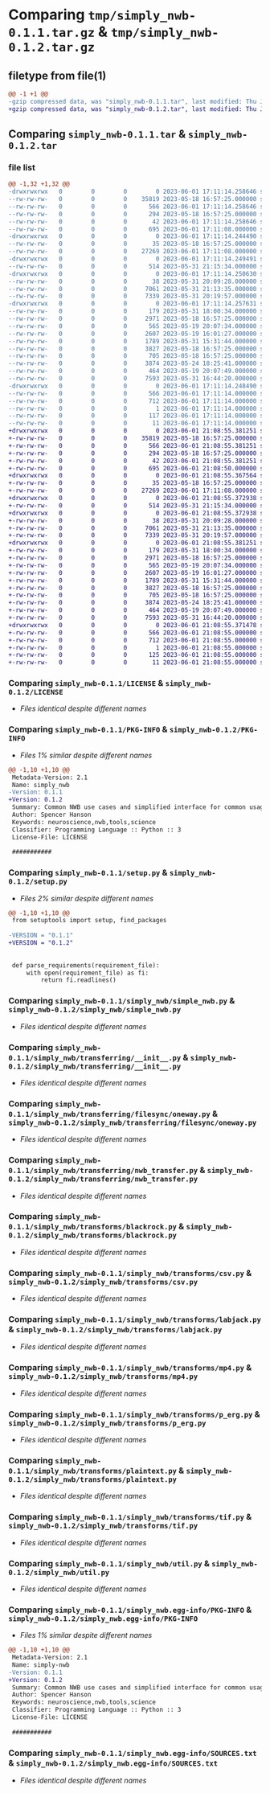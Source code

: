 # Comparing `tmp/simply_nwb-0.1.1.tar.gz` & `tmp/simply_nwb-0.1.2.tar.gz`

## filetype from file(1)

```diff
@@ -1 +1 @@
-gzip compressed data, was "simply_nwb-0.1.1.tar", last modified: Thu Jun  1 17:11:14 2023, max compression
+gzip compressed data, was "simply_nwb-0.1.2.tar", last modified: Thu Jun  1 21:08:55 2023, max compression
```

## Comparing `simply_nwb-0.1.1.tar` & `simply_nwb-0.1.2.tar`

### file list

```diff
@@ -1,32 +1,32 @@
-drwxrwxrwx   0        0        0        0 2023-06-01 17:11:14.258646 simply_nwb-0.1.1/
--rw-rw-rw-   0        0        0    35819 2023-05-18 16:57:25.000000 simply_nwb-0.1.1/LICENSE
--rw-rw-rw-   0        0        0      566 2023-06-01 17:11:14.258646 simply_nwb-0.1.1/PKG-INFO
--rw-rw-rw-   0        0        0      294 2023-05-18 16:57:25.000000 simply_nwb-0.1.1/README.rst
--rw-rw-rw-   0        0        0       42 2023-06-01 17:11:14.258646 simply_nwb-0.1.1/setup.cfg
--rw-rw-rw-   0        0        0      695 2023-06-01 17:11:08.000000 simply_nwb-0.1.1/setup.py
-drwxrwxrwx   0        0        0        0 2023-06-01 17:11:14.244490 simply_nwb-0.1.1/simply_nwb/
--rw-rw-rw-   0        0        0       35 2023-05-18 16:57:25.000000 simply_nwb-0.1.1/simply_nwb/__init__.py
--rw-rw-rw-   0        0        0    27269 2023-06-01 17:11:08.000000 simply_nwb-0.1.1/simply_nwb/simple_nwb.py
-drwxrwxrwx   0        0        0        0 2023-06-01 17:11:14.249491 simply_nwb-0.1.1/simply_nwb/transferring/
--rw-rw-rw-   0        0        0      514 2023-05-31 21:15:34.000000 simply_nwb-0.1.1/simply_nwb/transferring/__init__.py
-drwxrwxrwx   0        0        0        0 2023-06-01 17:11:14.250630 simply_nwb-0.1.1/simply_nwb/transferring/filesync/
--rw-rw-rw-   0        0        0       38 2023-05-31 20:09:28.000000 simply_nwb-0.1.1/simply_nwb/transferring/filesync/__init__.py
--rw-rw-rw-   0        0        0     7061 2023-05-31 21:13:35.000000 simply_nwb-0.1.1/simply_nwb/transferring/filesync/oneway.py
--rw-rw-rw-   0        0        0     7339 2023-05-31 20:19:57.000000 simply_nwb-0.1.1/simply_nwb/transferring/nwb_transfer.py
-drwxrwxrwx   0        0        0        0 2023-06-01 17:11:14.257631 simply_nwb-0.1.1/simply_nwb/transforms/
--rw-rw-rw-   0        0        0      179 2023-05-31 18:00:34.000000 simply_nwb-0.1.1/simply_nwb/transforms/__init__.py
--rw-rw-rw-   0        0        0     2971 2023-05-18 16:57:25.000000 simply_nwb-0.1.1/simply_nwb/transforms/blackrock.py
--rw-rw-rw-   0        0        0      565 2023-05-19 20:07:34.000000 simply_nwb-0.1.1/simply_nwb/transforms/csv.py
--rw-rw-rw-   0        0        0     2607 2023-05-19 16:01:27.000000 simply_nwb-0.1.1/simply_nwb/transforms/labjack.py
--rw-rw-rw-   0        0        0     1789 2023-05-31 15:31:44.000000 simply_nwb-0.1.1/simply_nwb/transforms/mp4.py
--rw-rw-rw-   0        0        0     3827 2023-05-18 16:57:25.000000 simply_nwb-0.1.1/simply_nwb/transforms/p_erg.py
--rw-rw-rw-   0        0        0      705 2023-05-18 16:57:25.000000 simply_nwb-0.1.1/simply_nwb/transforms/plaintext.py
--rw-rw-rw-   0        0        0     3874 2023-05-24 18:25:41.000000 simply_nwb-0.1.1/simply_nwb/transforms/tif.py
--rw-rw-rw-   0        0        0      464 2023-05-19 20:07:49.000000 simply_nwb-0.1.1/simply_nwb/transforms/yaml.py
--rw-rw-rw-   0        0        0     7593 2023-05-31 16:44:20.000000 simply_nwb-0.1.1/simply_nwb/util.py
-drwxrwxrwx   0        0        0        0 2023-06-01 17:11:14.248490 simply_nwb-0.1.1/simply_nwb.egg-info/
--rw-rw-rw-   0        0        0      566 2023-06-01 17:11:14.000000 simply_nwb-0.1.1/simply_nwb.egg-info/PKG-INFO
--rw-rw-rw-   0        0        0      712 2023-06-01 17:11:14.000000 simply_nwb-0.1.1/simply_nwb.egg-info/SOURCES.txt
--rw-rw-rw-   0        0        0        1 2023-06-01 17:11:14.000000 simply_nwb-0.1.1/simply_nwb.egg-info/dependency_links.txt
--rw-rw-rw-   0        0        0      117 2023-06-01 17:11:14.000000 simply_nwb-0.1.1/simply_nwb.egg-info/requires.txt
--rw-rw-rw-   0        0        0       11 2023-06-01 17:11:14.000000 simply_nwb-0.1.1/simply_nwb.egg-info/top_level.txt
+drwxrwxrwx   0        0        0        0 2023-06-01 21:08:55.381251 simply_nwb-0.1.2/
+-rw-rw-rw-   0        0        0    35819 2023-05-18 16:57:25.000000 simply_nwb-0.1.2/LICENSE
+-rw-rw-rw-   0        0        0      566 2023-06-01 21:08:55.381251 simply_nwb-0.1.2/PKG-INFO
+-rw-rw-rw-   0        0        0      294 2023-05-18 16:57:25.000000 simply_nwb-0.1.2/README.rst
+-rw-rw-rw-   0        0        0       42 2023-06-01 21:08:55.381251 simply_nwb-0.1.2/setup.cfg
+-rw-rw-rw-   0        0        0      695 2023-06-01 21:08:50.000000 simply_nwb-0.1.2/setup.py
+drwxrwxrwx   0        0        0        0 2023-06-01 21:08:55.367564 simply_nwb-0.1.2/simply_nwb/
+-rw-rw-rw-   0        0        0       35 2023-05-18 16:57:25.000000 simply_nwb-0.1.2/simply_nwb/__init__.py
+-rw-rw-rw-   0        0        0    27269 2023-06-01 17:11:08.000000 simply_nwb-0.1.2/simply_nwb/simple_nwb.py
+drwxrwxrwx   0        0        0        0 2023-06-01 21:08:55.372938 simply_nwb-0.1.2/simply_nwb/transferring/
+-rw-rw-rw-   0        0        0      514 2023-05-31 21:15:34.000000 simply_nwb-0.1.2/simply_nwb/transferring/__init__.py
+drwxrwxrwx   0        0        0        0 2023-06-01 21:08:55.372938 simply_nwb-0.1.2/simply_nwb/transferring/filesync/
+-rw-rw-rw-   0        0        0       38 2023-05-31 20:09:28.000000 simply_nwb-0.1.2/simply_nwb/transferring/filesync/__init__.py
+-rw-rw-rw-   0        0        0     7061 2023-05-31 21:13:35.000000 simply_nwb-0.1.2/simply_nwb/transferring/filesync/oneway.py
+-rw-rw-rw-   0        0        0     7339 2023-05-31 20:19:57.000000 simply_nwb-0.1.2/simply_nwb/transferring/nwb_transfer.py
+drwxrwxrwx   0        0        0        0 2023-06-01 21:08:55.381251 simply_nwb-0.1.2/simply_nwb/transforms/
+-rw-rw-rw-   0        0        0      179 2023-05-31 18:00:34.000000 simply_nwb-0.1.2/simply_nwb/transforms/__init__.py
+-rw-rw-rw-   0        0        0     2971 2023-05-18 16:57:25.000000 simply_nwb-0.1.2/simply_nwb/transforms/blackrock.py
+-rw-rw-rw-   0        0        0      565 2023-05-19 20:07:34.000000 simply_nwb-0.1.2/simply_nwb/transforms/csv.py
+-rw-rw-rw-   0        0        0     2607 2023-05-19 16:01:27.000000 simply_nwb-0.1.2/simply_nwb/transforms/labjack.py
+-rw-rw-rw-   0        0        0     1789 2023-05-31 15:31:44.000000 simply_nwb-0.1.2/simply_nwb/transforms/mp4.py
+-rw-rw-rw-   0        0        0     3827 2023-05-18 16:57:25.000000 simply_nwb-0.1.2/simply_nwb/transforms/p_erg.py
+-rw-rw-rw-   0        0        0      705 2023-05-18 16:57:25.000000 simply_nwb-0.1.2/simply_nwb/transforms/plaintext.py
+-rw-rw-rw-   0        0        0     3874 2023-05-24 18:25:41.000000 simply_nwb-0.1.2/simply_nwb/transforms/tif.py
+-rw-rw-rw-   0        0        0      464 2023-05-19 20:07:49.000000 simply_nwb-0.1.2/simply_nwb/transforms/yaml.py
+-rw-rw-rw-   0        0        0     7593 2023-05-31 16:44:20.000000 simply_nwb-0.1.2/simply_nwb/util.py
+drwxrwxrwx   0        0        0        0 2023-06-01 21:08:55.371478 simply_nwb-0.1.2/simply_nwb.egg-info/
+-rw-rw-rw-   0        0        0      566 2023-06-01 21:08:55.000000 simply_nwb-0.1.2/simply_nwb.egg-info/PKG-INFO
+-rw-rw-rw-   0        0        0      712 2023-06-01 21:08:55.000000 simply_nwb-0.1.2/simply_nwb.egg-info/SOURCES.txt
+-rw-rw-rw-   0        0        0        1 2023-06-01 21:08:55.000000 simply_nwb-0.1.2/simply_nwb.egg-info/dependency_links.txt
+-rw-rw-rw-   0        0        0      125 2023-06-01 21:08:55.000000 simply_nwb-0.1.2/simply_nwb.egg-info/requires.txt
+-rw-rw-rw-   0        0        0       11 2023-06-01 21:08:55.000000 simply_nwb-0.1.2/simply_nwb.egg-info/top_level.txt
```

### Comparing `simply_nwb-0.1.1/LICENSE` & `simply_nwb-0.1.2/LICENSE`

 * *Files identical despite different names*

### Comparing `simply_nwb-0.1.1/PKG-INFO` & `simply_nwb-0.1.2/PKG-INFO`

 * *Files 1% similar despite different names*

```diff
@@ -1,10 +1,10 @@
 Metadata-Version: 2.1
 Name: simply_nwb
-Version: 0.1.1
+Version: 0.1.2
 Summary: Common NWB use cases and simplified interface for common usage
 Author: Spencer Hanson
 Keywords: neuroscience,nwb,tools,science
 Classifier: Programming Language :: Python :: 3
 License-File: LICENSE
 
 ###########
```

### Comparing `simply_nwb-0.1.1/setup.py` & `simply_nwb-0.1.2/setup.py`

 * *Files 2% similar despite different names*

```diff
@@ -1,10 +1,10 @@
 from setuptools import setup, find_packages
 
-VERSION = "0.1.1"
+VERSION = "0.1.2"
 
 
 def parse_requirements(requirement_file):
     with open(requirement_file) as fi:
         return fi.readlines()
```

### Comparing `simply_nwb-0.1.1/simply_nwb/simple_nwb.py` & `simply_nwb-0.1.2/simply_nwb/simple_nwb.py`

 * *Files identical despite different names*

### Comparing `simply_nwb-0.1.1/simply_nwb/transferring/__init__.py` & `simply_nwb-0.1.2/simply_nwb/transferring/__init__.py`

 * *Files identical despite different names*

### Comparing `simply_nwb-0.1.1/simply_nwb/transferring/filesync/oneway.py` & `simply_nwb-0.1.2/simply_nwb/transferring/filesync/oneway.py`

 * *Files identical despite different names*

### Comparing `simply_nwb-0.1.1/simply_nwb/transferring/nwb_transfer.py` & `simply_nwb-0.1.2/simply_nwb/transferring/nwb_transfer.py`

 * *Files identical despite different names*

### Comparing `simply_nwb-0.1.1/simply_nwb/transforms/blackrock.py` & `simply_nwb-0.1.2/simply_nwb/transforms/blackrock.py`

 * *Files identical despite different names*

### Comparing `simply_nwb-0.1.1/simply_nwb/transforms/csv.py` & `simply_nwb-0.1.2/simply_nwb/transforms/csv.py`

 * *Files identical despite different names*

### Comparing `simply_nwb-0.1.1/simply_nwb/transforms/labjack.py` & `simply_nwb-0.1.2/simply_nwb/transforms/labjack.py`

 * *Files identical despite different names*

### Comparing `simply_nwb-0.1.1/simply_nwb/transforms/mp4.py` & `simply_nwb-0.1.2/simply_nwb/transforms/mp4.py`

 * *Files identical despite different names*

### Comparing `simply_nwb-0.1.1/simply_nwb/transforms/p_erg.py` & `simply_nwb-0.1.2/simply_nwb/transforms/p_erg.py`

 * *Files identical despite different names*

### Comparing `simply_nwb-0.1.1/simply_nwb/transforms/plaintext.py` & `simply_nwb-0.1.2/simply_nwb/transforms/plaintext.py`

 * *Files identical despite different names*

### Comparing `simply_nwb-0.1.1/simply_nwb/transforms/tif.py` & `simply_nwb-0.1.2/simply_nwb/transforms/tif.py`

 * *Files identical despite different names*

### Comparing `simply_nwb-0.1.1/simply_nwb/util.py` & `simply_nwb-0.1.2/simply_nwb/util.py`

 * *Files identical despite different names*

### Comparing `simply_nwb-0.1.1/simply_nwb.egg-info/PKG-INFO` & `simply_nwb-0.1.2/simply_nwb.egg-info/PKG-INFO`

 * *Files 1% similar despite different names*

```diff
@@ -1,10 +1,10 @@
 Metadata-Version: 2.1
 Name: simply-nwb
-Version: 0.1.1
+Version: 0.1.2
 Summary: Common NWB use cases and simplified interface for common usage
 Author: Spencer Hanson
 Keywords: neuroscience,nwb,tools,science
 Classifier: Programming Language :: Python :: 3
 License-File: LICENSE
 
 ###########
```

### Comparing `simply_nwb-0.1.1/simply_nwb.egg-info/SOURCES.txt` & `simply_nwb-0.1.2/simply_nwb.egg-info/SOURCES.txt`

 * *Files identical despite different names*

